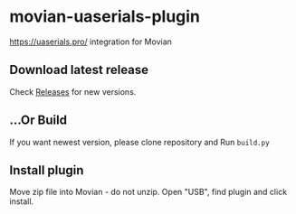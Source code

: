 # movian-uaserials-plugin
https://uaserials.pro/ integration for Movian

## Download latest release

Check [Releases](https://github.com/eclipse7723/movian-plugin-uaserials/releases) for new versions. 

## ...Or Build

If you want newest version, please clone repository and Run `build.py`

## Install plugin

Move zip file into Movian - do not unzip. Open "USB", find plugin and click install.